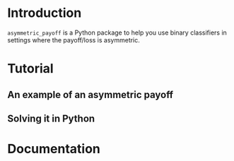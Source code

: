 # Introduction

`asymmetric_payoff` is a Python package to help you use binary classifiers in settings where the payoff/loss is asymmetric.

# Tutorial

## An example of an asymmetric payoff

## Solving it in Python

# Documentation